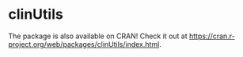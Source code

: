 # clinUtils

The package is also available on CRAN! Check it out at https://cran.r-project.org/web/packages/clinUtils/index.html.
